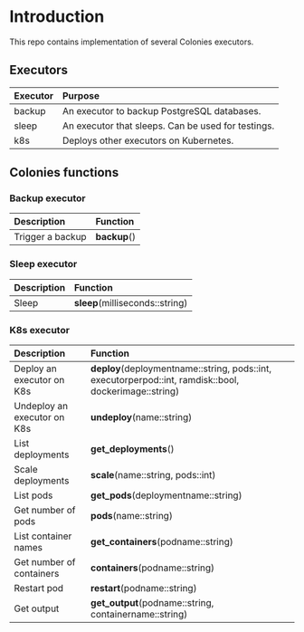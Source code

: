 # Introduction
This repo contains implementation of several Colonies executors. 

## Executors 
| Executor | Purpose                                            |
| :---     | :-----------                                       |
| backup   | An executor to backup PostgreSQL databases.        |
| sleep    | An executor that sleeps. Can be used for testings. |
| k8s      | Deploys other executors on Kubernetes.             |

## Colonies functions
### Backup executor
| Description                 | Function                                                                                               |
| :-----------                | :-----------                                                                                           |
| Trigger a backup            | **backup**()                                                                                           |

### Sleep executor
| Description                 | Function                                                                                               |
| :-----------                | :-----------                                                                                           |
| Sleep                       | **sleep**(milliseconds::string)                                                                        |

### K8s executor
| Description                 | Function                                                                                               |
| :-----------                | :-----------                                                                                           |
| Deploy an executor on K8s   | **deploy**(deploymentname::string, pods::int, executorperpod::int, ramdisk::bool, dockerimage::string) |
| Undeploy an executor on K8s | **undeploy**(name::string)                                                                             |
| List deployments            | **get_deployments**()                                                                                  |
| Scale deployments           | **scale**(name::string, pods::int)                                                                     |
| List pods                   | **get_pods**(deploymentname::string)                                                                   |
| Get number of pods          | **pods**(name::string)                                                                                 |
| List container names        | **get_containers**(podname::string)                                                                    |
| Get number of containers    | **containers**(podname::string)                                                                        |
| Restart pod                 | **restart**(podname::string)                                                                           |
| Get output                  | **get_output**(podname::string, containername::string)                                                 |
